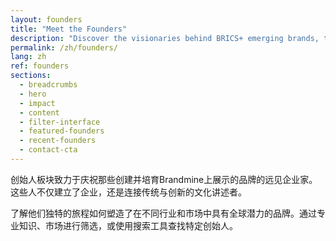 ```yaml
---
layout: founders
title: "Meet the Founders"
description: "Discover the visionaries behind BRICS+ emerging brands, their stories, expertise, and the brands they've built."
permalink: /zh/founders/
lang: zh
ref: founders
sections:
  - breadcrumbs
  - hero
  - impact
  - content
  - filter-interface
  - featured-founders
  - recent-founders
  - contact-cta
---
```


创始人板块致力于庆祝那些创建并培育Brandmine上展示的品牌的远见企业家。这些人不仅建立了企业，还是连接传统与创新的文化讲述者。

了解他们独特的旅程如何塑造了在不同行业和市场中具有全球潜力的品牌。通过专业知识、市场进行筛选，或使用搜索工具查找特定创始人。
